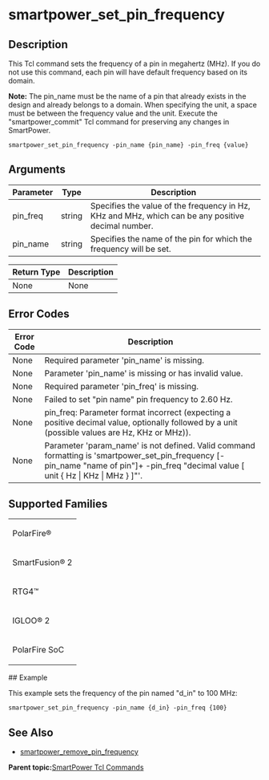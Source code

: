 # smartpower\_set\_pin\_frequency

## Description

This Tcl command sets the frequency of a pin in megahertz \(MHz\). If you do not use this command, each pin will have default frequency based on its domain.

**Note:** The pin\_name must be the name of a pin that already exists in the design and already belongs to a domain. When specifying the unit, a space must be between the frequency value and the unit. Execute the "smartpower\_commit" Tcl command for preserving any changes in SmartPower.

```
smartpower_set_pin_frequency -pin_name {pin_name} -pin_freq {value}
```

## Arguments

|Parameter|Type|Description|
|---------|----|-----------|
|pin\_freq|string|Specifies the value of the frequency in Hz, KHz and MHz, which can be any positive decimal number.|
|pin\_name|string|Specifies the name of the pin for which the frequency will be set.|

|Return Type|Description|
|-----------|-----------|
|None|None|

## Error Codes

|Error Code|Description|
|----------|-----------|
|None|Required parameter 'pin\_name' is missing.|
|None|Parameter 'pin\_name' is missing or has invalid value.|
|None|Required parameter 'pin\_freq' is missing.|
|None|Failed to set "pin name" pin frequency to 2.60 Hz.|
|None|pin\_freq: Parameter format incorrect \(expecting a positive decimal value, optionally followed by a unit \(possible values are Hz, KHz or MHz\)\).|
|None|Parameter 'param\_name' is not defined. Valid command formatting is 'smartpower\_set\_pin\_frequency \[-pin\_name "name of pin"\]+ -pin\_freq "decimal value \[ unit \{ Hz \| KHz \| MHz \} \]"'.|

## Supported Families

<table id="GUID-71EC8092-8A5A-4880-AFBF-758577B38220"><tbody><tr><td>

PolarFire®

</td></tr><tr><td>

SmartFusion® 2

</td></tr><tr><td>

RTG4™

</td></tr><tr><td>

IGLOO® 2

</td></tr><tr><td>

PolarFire SoC

</td></tr></tbody>
</table>## Example

This example sets the frequency of the pin named "d\_in" to 100 MHz:

```
smartpower_set_pin_frequency -pin_name {d_in} -pin_freq {100}
```

## See Also

-   [smartpower\_remove\_pin\_frequency](GUID-36E5E941-66B5-4E73-A6B1-309AB0199817.md)

**Parent topic:**[SmartPower Tcl Commands](GUID-33C45F08-A467-4461-B5EF-8D86325E235A.md)

